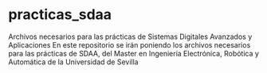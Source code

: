 # practicas_sdaa
Archivos necesarios para las prácticas de Sistemas Digitales Avanzados y Aplicaciones
En este repositorio se irán poniendo los archivos necesarios para las prácticas de SDAA, del Master en Ingeniería Electrónica, Robótica y Automática de la Universidad de Sevilla
